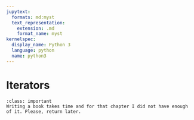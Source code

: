 ```yaml
---
jupytext:
  formats: md:myst
  text_representation:
    extension: .md
    format_name: myst
kernelspec:
  display_name: Python 3
  language: python
  name: python3
---
```


# Iterators

````{admonition} This chapter is not ready yet?
:class: important
Writing a book takes time and for that chapter I did not have enough of it. Please, return later.
````